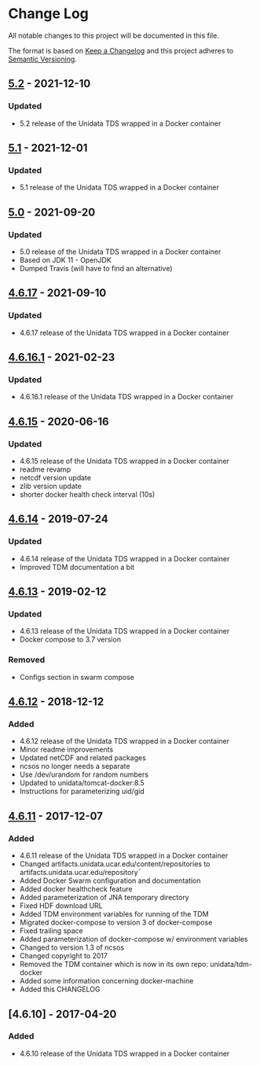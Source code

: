 # Change Log
All notable changes to this project will be documented in this file.

The format is based on [Keep a Changelog](http://keepachangelog.com/)
and this project adheres to [Semantic Versioning](http://semver.org/).

## [5.2] - 2021-12-10
### Updated
- 5.2 release of the Unidata TDS wrapped in a Docker container

## [5.1] - 2021-12-01
### Updated
- 5.1 release of the Unidata TDS wrapped in a Docker container

## [5.0] - 2021-09-20
### Updated
- 5.0 release of the Unidata TDS wrapped in a Docker container
- Based on JDK 11 - OpenJDK
- Dumped Travis (will have to find an alternative)

## [4.6.17] - 2021-09-10
### Updated
- 4.6.17 release of the Unidata TDS wrapped in a Docker container

## [4.6.16.1] - 2021-02-23
### Updated
- 4.6.16.1 release of the Unidata TDS wrapped in a Docker container

## [4.6.15] - 2020-06-16
### Updated
- 4.6.15 release of the Unidata TDS wrapped in a Docker container
- readme revamp
- netcdf version update
- zlib version update
- shorter docker health check interval (10s)

## [4.6.14] - 2019-07-24
### Updated
- 4.6.14 release of the Unidata TDS wrapped in a Docker container
- Improved TDM documentation a bit

## [4.6.13] - 2019-02-12
### Updated
- 4.6.13 release of the Unidata TDS wrapped in a Docker container
- Docker compose to 3.7 version

### Removed
- Configs section in swarm compose

## [4.6.12] - 2018-12-12
### Added
- 4.6.12 release of the Unidata TDS wrapped in a Docker container
- Minor readme improvements
- Updated netCDF and related packages
- ncsos no longer needs a separate
- Use /dev/urandom for random numbers
- Updated to unidata/tomcat-docker:8.5
- Instructions for parameterizing uid/gid

## [4.6.11] - 2017-12-07
### Added
- 4.6.11 release of the Unidata TDS wrapped in a Docker container
- Changed artifacts.unidata.ucar.edu/content/repositories to artifacts.unidata.ucar.edu/repository¯
- Added Docker Swarm configuration and documentation
- Added docker healthcheck feature
- Added parameterization of JNA temporary directory
- Fixed HDF download URL
- Added TDM environment variables for running of the TDM
- Migrated docker-compose to version 3 of docker-compose
- Fixed trailing space
- Added parameterization of docker-compose w/ environment variables
- Changed to version 1.3 of ncsos
- Changed copyright to 2017
- Removed the TDM container which is now in its own repo: unidata/tdm-docker
- Added some information concerning docker-machine
- Added this CHANGELOG

## [4.6.10] - 2017-04-20
### Added
- 4.6.10 release of the Unidata TDS wrapped in a Docker container

[Unreleased]: https://github.com/Unidata/thredds-docker/compare/v5.2...HEAD
[5.2]: https://github.com/Unidata/thredds-docker/compare/v5.1...v5.2
[5.1]: https://github.com/Unidata/thredds-docker/compare/v5.0...v5.1
[5.0]: https://github.com/Unidata/thredds-docker/compare/v4.6.17...v5.0
[4.6.17]: https://github.com/Unidata/thredds-docker/compare/v4.6.16.1...v4.6.17
[4.6.16.1]: https://github.com/Unidata/thredds-docker/compare/v4.6.15...v4.6.16.1
[4.6.15]: https://github.com/Unidata/thredds-docker/compare/v4.6.14...v4.6.15
[4.6.14]: https://github.com/Unidata/thredds-docker/compare/v4.6.13...v4.6.14
[4.6.13]: https://github.com/Unidata/thredds-docker/compare/v4.6.12...v4.6.13
[4.6.12]: https://github.com/Unidata/thredds-docker/compare/v4.6.11...v4.6.12
[4.6.11]: https://github.com/Unidata/thredds-docker/compare/v4.6.10...v4.6.11
